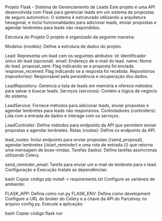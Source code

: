 Projeto Flask - Sistema de Gerenciamento de Leads
Este projeto é uma API desenvolvida com Flask para gerenciar leads em um sistema de propostas de seguro automotivo. O sistema é estruturado utilizando a arquitetura hexagonal, e inclui funcionalidades para adicionar leads, enviar propostas e agendar lembretes para leads não respondidos.

Estrutura do Projeto
O projeto é organizado da seguinte maneira:

Modelos (models): Define a estrutura de dados do projeto.

Lead: Representa um lead com os seguintes atributos:
id: Identificador único do lead (opcional).
email: Endereço de e-mail do lead.
name: Nome do lead.
proposal_sent: Flag indicando se a proposta foi enviada.
response_received: Flag indicando se a resposta foi recebida.
Repositórios (repositories): Responsável pela persistência e recuperação dos dados.

LeadRepository: Gerencia a lista de leads em memória e oferece métodos para salvar e buscar leads.
Serviços (services): Contém a lógica de negócio do sistema.

LeadService: Fornece métodos para adicionar leads, enviar propostas e agendar lembretes para leads não responsivos.
Controladores (controllers): Lida com a entrada de dados e interage com os serviços.

LeadController: Define métodos para endpoints da API que permitem enviar propostas e agendar lembretes.
Rotas (routes): Define os endpoints da API.

lead_routes: Inclui endpoints para enviar propostas (/send_proposal), agendar lembretes (/start_reminder) e uma rota de entrada (/) que retorna uma mensagem de boas-vindas.
Tarefas (tasks): Define tarefas assíncronas utilizando Celery.

send_reminder_email: Tarefa para enviar um e-mail de lembrete para o lead.
Configuração e Execução
Instale as dependências:

bash
Copiar código
pip install -r requirements.txt
Configure as variáveis de ambiente:

FLASK_APP: Defina como run.py
FLASK_ENV: Defina como development
Configure a URL do broker do Celery e a chave da API do Parcelvoy no arquivo config.py.
Execute a aplicação:

bash
Copiar código
flask run
